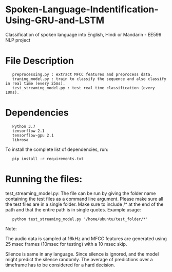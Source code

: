 # Spoken-Language-Indentification-Using-GRU-and-LSTM
Classification of spoken language into English, Hindi or Mandarin - EE599 NLP project

# File Description
       preprocessing.py : extract MFCC features and preprocess data.
       traning_model.py : train to classify the sequence and also classify in real time (every 25ms).
       test_streaming_model.py : test real time classification (every 10ms).

# Dependencies
       Python 3.7
       tensorflow 2.1
       tensorflow-gpu 2.1
       librosa

To install the complete list of dependencies, run:
       
       pip install -r requirements.txt

# Running the files:
test_streaming_model.py:
The file can be run by giving the folder name containing the test files as a command line argument. Please make sure all the test files are in a single folder. Make sure to include /* at the end of the path and that the entire path is in single quotes.
Example usage:

       python test_streaming_model.py '/home/ubuntu/test_folder/*'
Note:

The audio data is sampled at 16kHz and MFCC features are generated using 25 msec frames (10msec for testing) with a 10 msec skip.

Silence is same in any language. Since silence is ignored, and the model might predict the silence randomly. The average of predictions over a timeframe has to be considered for a hard decision.
